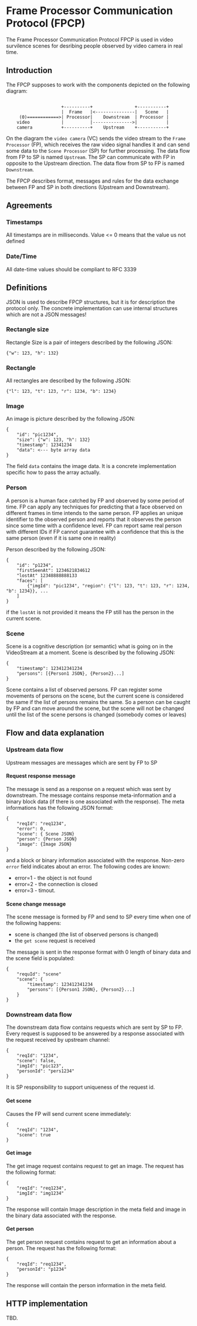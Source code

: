 # Frame Processor Communication Protocol (FPCP)
The Frame Processor Communication Protocol FPCP is used in video survilence scenes for desribing people observed by video camera in real time.
## Introduction
The FPCP supposes to work with the components depicted on the following diagram:
```

                     +----------+                +-----------+
                     |  Frame   |<---------------|   Scene   |
     (0)============>| Processor|    Downstream  | Processor |
    video            |          |--------------->|           |
    camera           +----------+    Upstream    +-----------+
```
On the diagram the `video camera` (VC) sends the video stream to the `Frame Processor` (FP), which receives the raw video signal handles it and can send some data to the `Scene Processor` (SP) for further processing. The data flow from FP to SP is named `Upstream`. The SP can communicate with FP in opposite to the Upstream direction. The data flow from SP to FP is named `Downstream`. 

The FPCP describes format, messages and rules for the data exchange between FP and SP in both directions (Upstream and Downstream). 

## Agreements
### Timestamps
All timestamps are in milliseconds. Value <= 0 means that the value us not defined
### Date/Time
All date-time values should be compliant to RFC 3339

## Definitions
JSON is used to describe FPCP structures, but it is for description the protocol only. The concrete implementation can use internal structures which are not a JSON messages!
### Rectangle size
Rectangle Size is a pair of integers described by the following JSON:
```
{"w": 123, "h": 132}
```
### Rectangle
All rectangles are described by the following JSON:
```
{"l": 123, "t": 123, "r": 1234, "b": 1234}
```
### Image
An image is picture described by the following JSON:
```
{
    "id": "pic1234",
    "size": {"w": 123, "h": 132}
    "timestamp": 12341234
    "data": <--- byte array data
}
```
The field `data` contains the image data. It is a concrete implementation specific how to pass the array actually. 
### Person
A person is a human face catched by FP and observed by some period of time. FP can apply any techniques for predicting that a face observed on different frames in time intends to the same person. FP applies an unique identifier to the observed person and reports that it observes the person since some time with a confidence level. FP can report same real person with different IDs if FP cannot guarantee with a confidence that this is the same person (even if it is same one in reality)

Person described by the following JSON:
```
{
    "id": "p1234",
    "firstSeenAt": 1234621834612
    "lostAt" 12348888888133
    "faces": [
        {"imgId": "pic1234", "region": {"l": 123, "t": 123, "r": 1234, "b": 1234}}, ...
    ]
}
```
if the `lostAt` is not provided it means the FP still has the person in the current scene.

### Scene
Scene is a cognitive description (or semantic) what is going on in the VideoStream at a moment. Scene is described by the following JSON:
```
{
    "timestamp": 123412341234
    "persons": [{Person1 JSON}, {Person2}...]
}
```
Scene contains a list of observed persons. FP can register some movements of persons on the scene, but the current scene is considered the same if the list of persons remains the same. So a person can be caught by FP and can move around the scene, but the scene will not be changed until the list of the scene persons is changed (somebody comes or leaves)

## Flow and data explanation
### Upstream data flow
Upstream messages are messages which are sent by FP to SP
#### Request response message
The message is send as a response on a request which was sent by downstream. The message contains response meta-information and a binary block data (if there is one associated with the response). The meta informations has the following JSON format:
```
{
    "reqId": "req1234",
    "error": 0,
    "scene": { Scene JSON}
    "person": {Person JSON}
    "image": {Image JSON}
}
```
and a block or binary information associated with the response. Non-zero `error` field indicates about an error. The following codes are known:
- error=1 - the object is not found
- error=2 - the connection is closed
- error=3 - timout. 

#### Scene change message
The scene message is formed by FP and send to SP every time when one of the following happens:
- scene is changed (the list of observed persons is changed)
- the `get scene` request is received

The message is sent in the response format with 0 length of binary data and the scene field is populated:
```
{
    "requId": "scene"
    "scene": {
        "timestamp": 123412341234
        "persons": [{Person1 JSON}, {Person2}...]
    }
}
```

### Downstream data flow
The downstream data flow contains requests which are sent by SP to FP. Every request is supposed to be answered by a response associated with the request received by upstream channel:
```
{
    "reqId": "1234",
    "scene": false,
    "imgId": "pic123",
    "personId": "pers1234"
}
```

It is SP responsibility to support uniqueness of the request id.

#### Get scene
Causes the FP will send current scene immediately:
```
{
    "reqId": "1234",
    "scene": true
}
```

#### Get image
The get image request contains request to get an image. The request has the following format:
```
{
    "reqId": "req1234",
    "imgId": "img1234"
}
```
The response will contain Image description in the meta field and image in the binary data associated with the response.

#### Get person
The get person request contains request to get an information about a person. The request has the following format:
```
{
    "reqId": "req1234",
    "personId": "p1234"
}
```
The response will contain the person information in the meta field.

## HTTP implementation 
TBD.
